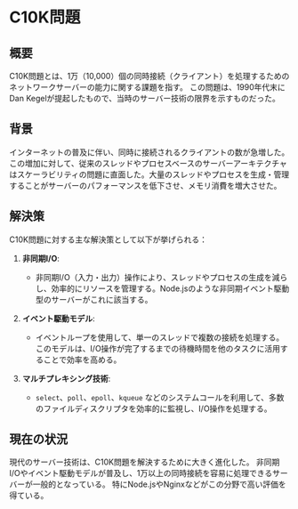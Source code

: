 # C10K問題

## 概要

C10K問題とは、1万（10,000）個の同時接続（クライアント）を処理するためのネットワークサーバーの能力に関する課題を指す。
この問題は、1990年代末にDan Kegelが提起したもので、当時のサーバー技術の限界を示すものだった。

## 背景

インターネットの普及に伴い、同時に接続されるクライアントの数が急増した。この増加に対して、従来のスレッドやプロセスベースのサーバーアーキテクチャはスケーラビリティの問題に直面した。大量のスレッドやプロセスを生成・管理することがサーバーのパフォーマンスを低下させ、メモリ消費を増大させた。

## 解決策

C10K問題に対する主な解決策として以下が挙げられる：

1. **非同期I/O**:

   - 非同期I/O（入力・出力）操作により、スレッドやプロセスの生成を減らし、効率的にリソースを管理する。Node.jsのような非同期イベント駆動型のサーバーがこれに該当する。

2. **イベント駆動モデル**:

   - イベントループを使用して、単一のスレッドで複数の接続を処理する。このモデルは、I/O操作が完了するまでの待機時間を他のタスクに活用することで効率を高める。

3. **マルチプレキシング技術**:
   - `select`、`poll`、`epoll`、`kqueue` などのシステムコールを利用して、多数のファイルディスクリプタを効率的に監視し、I/O操作を処理する。

## 現在の状況

現代のサーバー技術は、C10K問題を解決するために大きく進化した。
非同期I/Oやイベント駆動モデルが普及し、1万以上の同時接続を容易に処理できるサーバーが一般的となっている。
特にNode.jsやNginxなどがこの分野で高い評価を得ている。
